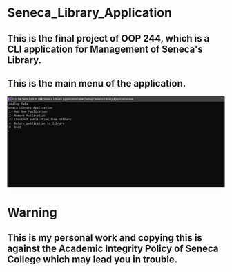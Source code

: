 # Seneca_Library_Application

## This is the final project of OOP 244, which is a CLI application for Management of Seneca's Library. 

## This is the main menu of the application.

<img src="Images/Main Menu.png" />

# Warning

## This is my personal work and copying this is against the Academic Integrity Policy of Seneca College which may lead you in trouble.
